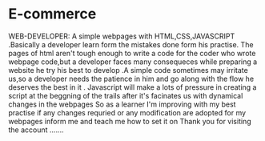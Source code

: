 # E-commerce
WEB-DEVELOPER:
A simple webpages with HTML,CSS,JAVASCRIPT .Basically a developer learn form the mistakes done form his practise.
The pages of html aren't tough enough to write a code for the coder who wrote webpage code,but a developer faces many consequeces while preparing a website he try his best to develop .A simple code sometimes may irritate us,so a developer needs the patience in him and go along with the flow he deserves the best in it .
Javascript will make a lots of pressure in creating a script at the beggning of the trails after it's facinates us with dynamical changes in the webpages
So as a learner I'm improving with my best practise if any changes requried or any modification are adopted for my webpages inform me and teach me how to set it on 
Thank you for visiting the account .......

